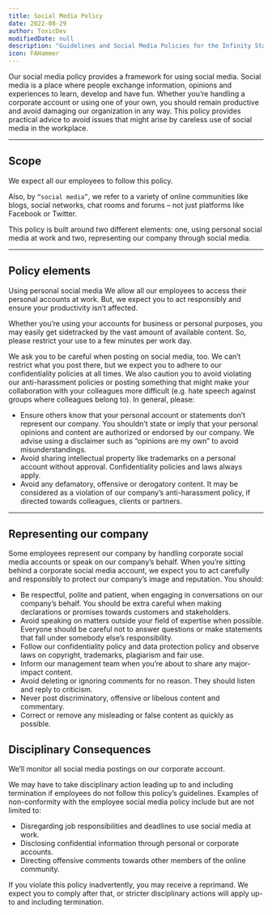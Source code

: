 ```yaml
---
title: Social Media Policy
date: 2022-08-29
author: ToxicDev
modifiedDate: null
description: "Guidelines and Social Media Policies for the Infinity Staff Team"
icon: FAHammer
---
```


Our social media policy provides a framework for using social media. 
Social media is a place where people exchange information, opinions 
and experiences to learn, develop and have fun. Whether you’re handling 
a corporate account or using one of your own, you should remain productive 
and avoid damaging our organization in any way. This policy provides practical 
advice to avoid issues that might arise by careless use of social media in the workplace.

---

## Scope
We expect all our employees to follow this policy.

Also, by `“social media”`, we refer to a variety of online communities like blogs, 
social networks, chat rooms and forums – not just platforms like Facebook or Twitter.

This policy is built around two different elements: one, using personal social media at work and two, representing our company through social media.

---

## Policy elements
Using personal social media
We allow all our employees to access their personal accounts at work. But, we expect you to act responsibly and ensure your productivity isn’t affected. 

Whether you’re using your accounts for business or personal purposes, you may easily get sidetracked by the vast amount of available content. 
So, please restrict your use to a few minutes per work day.

We ask you to be careful when posting on social media, too. We can’t restrict what you post there, but we expect you to adhere to our confidentiality 
policies at all times. We also caution you to avoid violating our anti-harassment policies or posting something that might make your collaboration 
with your colleagues more difficult (e.g. hate speech against groups where colleagues belong to). In general, please:

- Ensure others know that your personal account or statements don’t represent our company. You shouldn’t state or imply that your personal opinions and content are authorized or endorsed by our company. We advise using a disclaimer such as “opinions are my own” to avoid misunderstandings.
- Avoid sharing intellectual property like trademarks on a personal account without approval. Confidentiality policies and laws always apply.
- Avoid any defamatory, offensive or derogatory content. It may be considered as a violation of our company’s anti-harassment policy, if directed towards colleagues, clients or partners.

---

## Representing our company
Some employees represent our company by handling corporate social media accounts or speak on our company’s behalf. When you’re sitting behind a corporate 
social media account, we expect you to act carefully and responsibly to protect our company’s image and reputation. You should:

- Be respectful, polite and patient, when engaging in conversations on our company’s behalf. You should be extra careful when making declarations or promises towards customers and stakeholders.
- Avoid speaking on matters outside your field of expertise when possible. Everyone should be careful not to answer questions or make statements that fall under somebody else’s responsibility.
- Follow our confidentiality policy and data protection policy and observe laws on copyright, trademarks, plagiarism and fair use.
- Inform our management team when you’re about to share any major-impact content.
- Avoid deleting or ignoring comments for no reason. They should listen and reply to criticism.
- Never post discriminatory, offensive or libelous content and commentary.
- Correct or remove any misleading or false content as quickly as possible.


## Disciplinary Consequences
We’ll monitor all social media postings on our corporate account.

We may have to take disciplinary action leading up to and including termination if employees do not follow this policy’s guidelines. Examples of 
non-conformity with the employee social media policy include but are not limited to:

- Disregarding job responsibilities and deadlines to use social media at work.
- Disclosing confidential information through personal or corporate accounts.
- Directing offensive comments towards other members of the online community.

If you violate this policy inadvertently, you may receive a reprimand. We expect you to comply after that, or stricter disciplinary actions will apply up-to and including termination.
